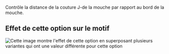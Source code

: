 Contrôle la distance de la couture J-de la mouche par rapport au bord de la mouche.

## Effet de cette option sur le motif

![Cette image montre l'effet de cette option en superposant plusieurs variantes qui ont une valeur différente pour cette option](charlie_flywidth_sample.svg "Effet de cette option sur le motif")
